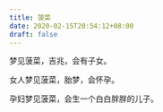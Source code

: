 ```yaml
---
title: 菠菜
date: 2020-02-15T20:54:12+08:00
draft: false
---
```


梦见菠菜，吉兆，会有子女。



女人梦见菠菜，胎梦，会怀孕。



孕妇梦见菠菜，会生一个白白胖胖的儿子。

